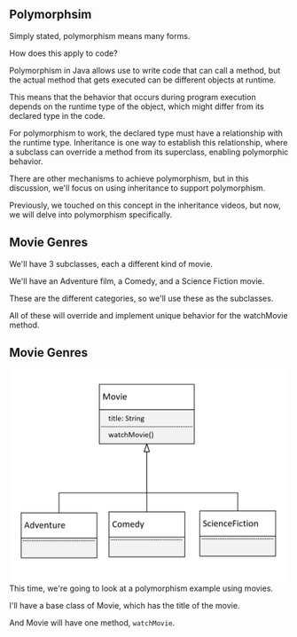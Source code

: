 ## Polymorphsim
Simply stated, polymorphism means many forms.

How does this apply to code?

Polymorphism in Java allows use to write code that can call a method, but the actual method that gets executed can be different objects at runtime.

This means that the behavior that occurs during program execution depends on the runtime type of the object, which might differ from its declared type in the code.

For polymorphism to work, the declared type must have a relationship with the runtime type. Inheritance is one way to establish this relationship, where a subclass can override a method from its superclass, enabling polymorphic behavior.

There are other mechanisms to achieve polymorphism, but in this discussion, we'll focus on using inheritance to support polymorphism.

Previously, we touched on this concept in the inheritance videos, but now, we will delve into polymorphism specifically.

## Movie Genres
We'll have 3 subclasses, each a different kind of movie.

We'll have an Adventure film, a Comedy, and a Science Fiction movie.

These are the different categories, so we'll use these as the subclasses.

All of these will override and implement unique behavior for the watchMovie method.

## Movie Genres
![image_1.png](image_1.png)
This time, we're going to look at a polymorphism example using movies.

I'll have a base class of Movie, which has the title of the movie.

And Movie will have one method, `watchMovie`.
